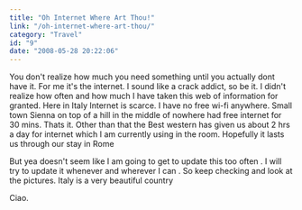```yaml
---
title: "Oh Internet Where Art Thou!"
link: "/oh-internet-where-art-thou/"
category: "Travel"
id: "9"
date: "2008-05-28 20:22:06"
---
```


You don't realize how much you need something until you actually dont have it. For me it's the internet. I sound like a
crack addict, so be it. I didn't realize how often and how much I have taken this web of information for granted. Here
in Italy Internet is scarce. I have no free wi-fi anywhere. Small town Sienna on top of a hill in the middle of nowhere
had free internet for 30 mins. Thats it. Other than that the Best western has given us about 2 hrs a day for internet
which I am currently using in the room. Hopefully it lasts us through our stay in Rome

But yea doesn't seem like I am going to get to update this too often . I will try to update it whenever and wherever I
can . So keep checking and look at the pictures. Italy is a very beautiful country

Ciao.
